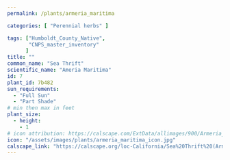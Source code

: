 ```yaml
---
permalink: /plants/armeria_maritima

categories: [ "Perennial herbs" ]

tags: ["Humboldt_County_Native",
       "CNPS_master_inventory"
      ]
title: ""
common_name: "Sea Thrift"
scientific_name: "Ameria Maritima"
id: 7
plant_id: 7b482
sun_requirements:
  - "Full Sun"
  - "Part Shade"
# min then max in feet
plant_size:
  - height: 
    - 1
# icon attribution: https://calscape.com/ExtData/allimages/900/Armeria_maritima_900_57.jpg 
icon: "/assets/images/plants/armeria_maritima_icon.jpg"
calscape_link: "https://calscape.org/loc-California/Sea%20Thrift%20(Armeria%20maritima)"
---
```



